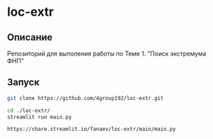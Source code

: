 # loc-extr

## Описание
Репозиторий для выполения работы по Теме 1. "Поиск экстремума ФНП"

## Запуск

```bash
git clone https://github.com/4group192/loc-extr.git
```
```bash
cd ./loc-extr/
streamlit run main.py
```
```
https://share.streamlit.io/fanaev/loc-extr/main/main.py
```

